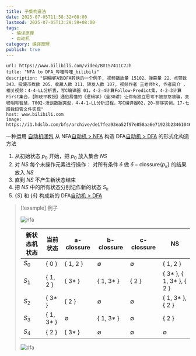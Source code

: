 ```yaml
---
title: 子集构造法
date: 2025-07-05T11:58:32+08:00
lastmod: 2025-07-05T13:29:59+08:00
tags:
  - 编译原理
  - 自动机
category: 编译原理
publish: true
---
```


```cardlink
url: https://www.bilibili.com/video/BV1S7411C7Jh
title: "NFA to DFA_哔哩哔哩_bilibili"
description: "讲解NFA到DFA转换的一个例子, 视频播放量 15102、弹幕量 22、点赞数 343、投硬币枚数 205、收藏人数 311、转发人数 107, 视频作者 王老师hk, 作者简介 ，相关视频：4-4-LL分析表，写C编译器 01，4-2-4计算Follow-Predict集，4-2-3计算First集合，【陈晓平教授】通俗易懂的《逻辑学》（全38讲）让你有独立思考不被忽悠被骗，变聪明有智慧，T002-漫谈数据类型，4-4-1-LL分析过程，写C编译器02，20-排序实例，17-七段数码管文件实现"
host: www.bilibili.com
image: https://i1.hdslb.com/bfs/archive/de17fea93ea52f97e858aa6e71923b23461046d3.jpg@100w_100h_1c.png
```

一种运用 [自动机闭包](./%E8%87%AA%E5%8A%A8%E6%9C%BA%E9%97%AD%E5%8C%85.md) 从 NFA[自动机 > NFA](./%E8%87%AA%E5%8A%A8%E6%9C%BA.md#nfa) 构造 DFA[自动机 > DFA](./%E8%87%AA%E5%8A%A8%E6%9C%BA.md#dfa) 的形式化构造方法

1. 从初始状态 $p_{0}$ 开始，把 $p_{0}$ 放入集合 $NS$
2. 对 $NS$ 每个未操作元素进行操作：
	对所有条件 $\delta$ 做 $\delta-\mathrm{clossure}\left\{ p_{k} \right\}$ 的结果放入 $NS$
3. 直到 $NS$ 不产生新状态结束
4. 把 $NS$ 中的所有状态分别记作新的状态 $S_{k}$
5. $\left\{ S \right\}$ 和 $\left\{ \delta \right\}$ 构成新的 DFA[自动机 > DFA](./%E8%87%AA%E5%8A%A8%E6%9C%BA.md#dfa)

>[!example] 例子
> 
> ![nfa](https://s2.loli.net/2025/07/05/k2yDIeLri18nGzX.png)
> 
> | 新状态机状态  | 当前状态      | a-clossure  | b-clossure  | c-clossure  | NS                       |
> | ------- | --------- | ----------- | ----------- | ----------- | ------------------------ |
> | $S_{0}$ | { 0 }     | { 1, 2 }    | $\emptyset$ | $\emptyset$ | { 1, 2 }                 |
> | $S_{1}$ | { 1, 2 }  | { 3* }      | { 1, 3* }   | { 2 }       | { 3* }, { 1, 3* }, { 2 } |
> | $S_{2}$ | { 3* }    | { 2 }       | $\emptyset$ | $\emptyset$ | { 1, 3* }, { 2 }         |
> | $S_{3}$ | { 1, 3* } | $\emptyset$ | { 1, 3* }   | $\emptyset$ | { 2 }                    |
> | $S_{4}$ | { 2 }     | { 3* }      | $\emptyset$ | $\emptyset$ | $\emptyset$              |
> 
> ![dfa](https://s2.loli.net/2025/07/05/njVPNRO451KoYlZ.png)
> 


 